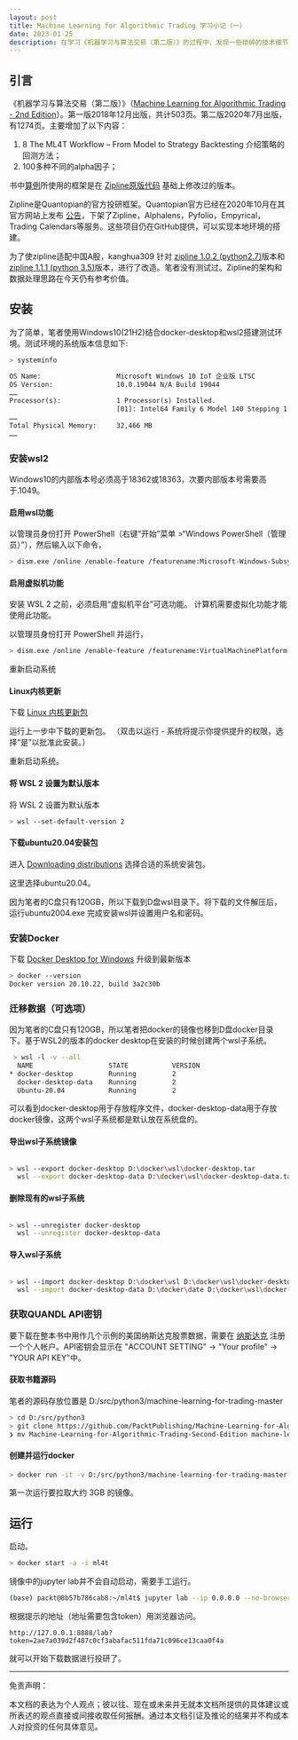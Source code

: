 ```yaml
---
layout: post
title: Machine Learning for Algorithmic Trading 学习小记（一）
date: 2023-01-25
description: 在学习《机器学习与算法交易（第二版）》的过程中，发现一些琐碎的技术细节，特记录如下。本文主要记录笔者使用 Docker Desktop 在 Windows 环境下的安装过程。
---
```


## 引言

《机器学习与算法交易（第二版）》（[Machine Learning for Algorithmic Trading - 2nd Edition](https://www.amazon.com/Machine-Learning-Algorithmic-Trading-alternative/dp/1839217715?pf_rd_r=GZH2XZ35GB3BET09PCCA&pf_rd_p=c5b6893a-24f2-4a59-9d4b-aff5065c90ec&pd_rd_r=91a679c7-f069-4a6e-bdbb-a2b3f548f0c8&pd_rd_w=2B0Q0&pd_rd_wg=GMY5S&ref_=pd_gw_ci_mcx_mr_hp_d)）。第一版2018年12月出版，共计503页。第二版2020年7月出版，有1274页。主要增加了以下内容：

1. 8 The ML4T Workflow – From Model to Strategy Backtesting 介绍策略的回测方法；
2. 100多种不同的alpha因子；

书中[算例](https://github.com/PacktPublishing/Machine-Learning-for-Algorithmic-Trading-Second-Edition)所使用的框架是在 [Zipline原版代码](https://github.com/quantopian/zipline) 基础上修改过的版本。

Zipline是Quantopian的官方投研框架。Quantopian官方已经在2020年10月在其官方网站上发布 [公告](https://link.zhihu.com/?target=https%3A//www.quantopian.com/posts/quantopians-community-services-are-closing)，下架了Zipline，Alphalens，Pyfolio，Empyrical，Trading Calendars等服务。这些项目仍在GitHub提供，可以实现本地环境的搭建。

为了使zipline适配中国A股，kanghua309 针对 [zipline 1.0.2 (python2.7)](http://github.com/kanghua309/zipline/archive/astock.zip)版本和 [zipline 1.1.1 (python 3.5)](http://github.com/kanghua309/zipline/archive/astock3.zip)版本，进行了改造。笔者没有测试过。Zipline的架构和数据处理思路在今天仍有参考价值。

## 安装

为了简单，笔者使用Windows10(21H2)结合docker-desktop和wsl2搭建测试环境。测试环境的系统版本信息如下:

```sh
> systeminfo
```

```txt
OS Name:                   Microsoft Windows 10 IoT 企业版 LTSC
OS Version:                10.0.19044 N/A Build 19044
……
Processor(s):              1 Processor(s) Installed.
                           [01]: Intel64 Family 6 Model 140 Stepping 1 GenuineIntel ~2803 Mhz
……
Total Physical Memory:     32,466 MB
……
```

### 安装wsl2

Windows10的内部版本号必须高于18362或18363，次要内部版本号需要高于.1049。

#### 启用wsl功能

以管理员身份打开 PowerShell（右键“开始”菜单 >“Windows PowerShell（管理员）”），然后输入以下命令，

```sh
> dism.exe /online /enable-feature /featurename:Microsoft-Windows-Subsystem-Linux /all /norestart
```
  
#### 启用虚拟机功能

安装 WSL 2 之前，必须启用“虚拟机平台”可选功能。 计算机需要虚拟化功能才能使用此功能。

以管理员身份打开 PowerShell 并运行，

```sh
> dism.exe /online /enable-feature /featurename:VirtualMachinePlatform /all /norestart
```

重新启动系统

#### Linux内核更新

下载 [Linux 内核更新包](https://wslstorestorage.blob.core.windows.net/wslblob/wsl_update_x64.msi)

运行上一步中下载的更新包。 （双击以运行 - 系统将提示你提供提升的权限，选择“是”以批准此安装。）

重新启动系统。

#### 将 WSL 2 设置为默认版本

将 WSL 2 设置为默认版本

```sh
> wsl --set-default-version 2
```

#### 下载ubuntu20.04安装包

进入 [Downloading distributions](https://docs.microsoft.com/en-us/windows/wsl/install-manual) 选择合适的系统安装包。

这里选择ubuntu20.04。

因为笔者的C盘只有120GB，所以下载到D盘wsl目录下。将下载的文件解压后，运行ubuntu2004.exe 完成安装wsl并设置用户名和密码。

### 安装Docker

下载 [Docker Desktop for Windows](https://www.docker.com/products/docker-desktop)
升级到最新版本

```sh
> docker --version
Docker version 20.10.22, build 3a2c30b
```

### 迁移数据（可选项）

因为笔者的C盘只有120GB，所以笔者把docker的镜像也移到D盘docker目录下。基于WSL2的版本的docker desktop在安装的时候创建两个wsl子系统。

```sh
 > wsl -l -v --all  
  NAME                   STATE           VERSION
* docker-desktop         Running         2
  docker-desktop-data    Running         2 
  Ubuntu-20.04           Running         2
```

可以看到docker-desktop用于存放程序文件，docker-desktop-data用于存放docker镜像，这两个wsl子系统都是默认放在系统盘的。

#### 导出wsl子系统镜像

```sh

> wsl --export docker-desktop D:\docker\wsl\docker-desktop.tar
  wsl --export docker-desktop-data D:\docker\wsl\docker-desktop-data.tar
```

#### 删除现有的wsl子系统

```sh

> wsl --unregister docker-desktop
  wsl --unregister docker-desktop-data
```

#### 导入wsl子系统

```sh

> wsl --import docker-desktop D:\docker\wsl D:\docker\wsl\docker-desktop.tar --version 2
  wsl --import docker-desktop-data D:\docker\date D:\docker\wsl\docker-desktop-data.tar --version 2

```

### 获取QUANDL API密钥

要下载在整本书中用作几个示例的美国纳斯达克股票数据，需要在 [纳斯达克](https://data.nasdaq.com/) 注册一个个人帐户。API密钥会显示在 "ACCOUNT SETTING" -> "Your profile" -> "YOUR API KEY"中。

#### 获取书籍源码

笔者的源码存放位置是 D:/src/python3/machine-learning-for-trading-master

```sh
> cd D:/src/python3
> git clone https://github.com/PacktPublishing/Machine-Learning-for-Algorithmic-Trading-Second-Edition
❯ mv Machine-Learning-for-Algorithmic-Trading-Second-Edition machine-learning-for-trading-master

```

#### 创建并运行docker

```sh
> docker run -it -v D:/src/python3/machine-learning-for-trading-master:/home/packt/ml4t -p 8888:8888 -e QUANDL_API_KEY=<YOUR API KEY> --name ml4t appliedai/packt:latest bash
```

第一次运行要拉取大约 3GB 的镜像。

## 运行

启动。

```sh
> docker start -a -i ml4t
```

镜像中的jupyter lab并不会自动启动，需要手工运行。

```sh
(base) packt@8b57b786cab8:~/ml4t$ jupyter lab --ip 0.0.0.0 --no-browser --allow-root&
```

根据提示的地址（地址需要包含token）用浏览器访问。

```text
http://127.0.0.1:8888/lab?token=2ae7a039d2f487c0cf3abafac511fda71c096ce13caa0f4a
```

就可以开始下载数据进行投研了。

---
免责声明：

本文档的表达为个人观点；彼以往、现在或未来并无就本文档所提供的具体建议或所表迖的观点直接或间接收取任何报酬。通过本文档引证及推论的结果并不构成本人对投资的任何具体意见。
